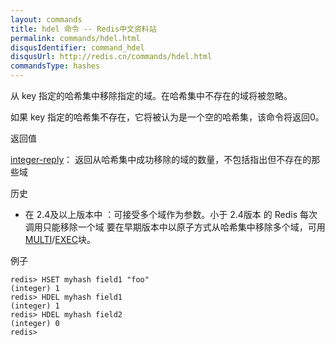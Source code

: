 ```yaml
---
layout: commands
title: hdel 命令 -- Redis中文资料站
permalink: commands/hdel.html
disqusIdentifier: command_hdel
disqusUrl: http://redis.cn/commands/hdel.html
commandsType: hashes
---
```


从 key 指定的哈希集中移除指定的域。在哈希集中不存在的域将被忽略。

如果 key 指定的哈希集不存在，它将被认为是一个空的哈希集，该命令将返回0。

返回值

[integer-reply](/topics/protocol.html#integer-reply)：
返回从哈希集中成功移除的域的数量，不包括指出但不存在的那些域

历史

*   在 2.4及以上版本中 ：可接受多个域作为参数。小于 2.4版本 的 Redis 每次调用只能移除一个域
要在早期版本中以原子方式从哈希集中移除多个域，可用 [MULTI](/commands/multi.html)/[EXEC](/commands/exec.html)块。

例子

	redis> HSET myhash field1 "foo"
	(integer) 1
	redis> HDEL myhash field1
	(integer) 1
	redis> HDEL myhash field2
	(integer) 0
	redis> 

